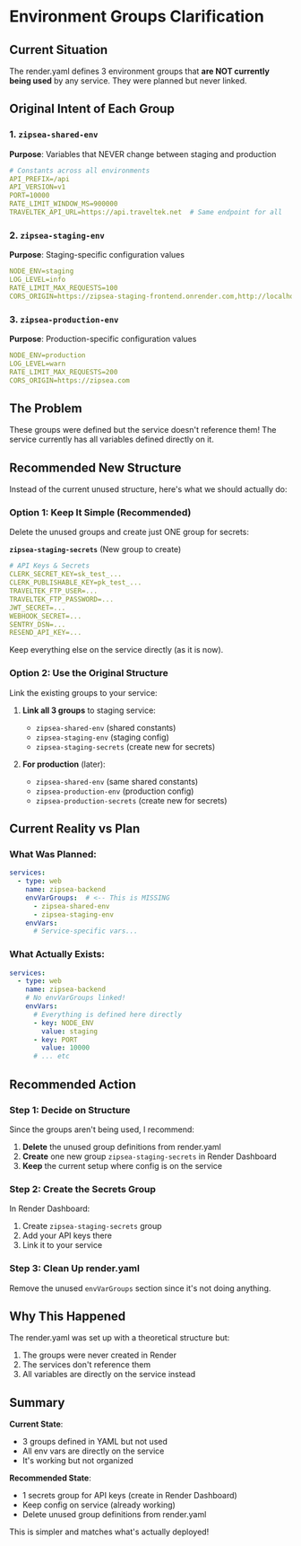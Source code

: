 # Environment Groups Clarification

## Current Situation
The render.yaml defines 3 environment groups that **are NOT currently being used** by any service. They were planned but never linked.

## Original Intent of Each Group

### 1. `zipsea-shared-env` 
**Purpose**: Variables that NEVER change between staging and production
```yaml
# Constants across all environments
API_PREFIX=/api
API_VERSION=v1
PORT=10000
RATE_LIMIT_WINDOW_MS=900000
TRAVELTEK_API_URL=https://api.traveltek.net  # Same endpoint for all
```

### 2. `zipsea-staging-env`
**Purpose**: Staging-specific configuration values
```yaml
NODE_ENV=staging
LOG_LEVEL=info
RATE_LIMIT_MAX_REQUESTS=100
CORS_ORIGIN=https://zipsea-staging-frontend.onrender.com,http://localhost:3000
```

### 3. `zipsea-production-env`
**Purpose**: Production-specific configuration values
```yaml
NODE_ENV=production
LOG_LEVEL=warn
RATE_LIMIT_MAX_REQUESTS=200
CORS_ORIGIN=https://zipsea.com
```

## The Problem
These groups were defined but the service doesn't reference them! The service currently has all variables defined directly on it.

## Recommended New Structure

Instead of the current unused structure, here's what we should actually do:

### Option 1: Keep It Simple (Recommended)
Delete the unused groups and create just ONE group for secrets:

**`zipsea-staging-secrets`** (New group to create)
```yaml
# API Keys & Secrets
CLERK_SECRET_KEY=sk_test_...
CLERK_PUBLISHABLE_KEY=pk_test_...
TRAVELTEK_FTP_USER=...
TRAVELTEK_FTP_PASSWORD=...
JWT_SECRET=...
WEBHOOK_SECRET=...
SENTRY_DSN=...
RESEND_API_KEY=...
```

Keep everything else on the service directly (as it is now).

### Option 2: Use the Original Structure
Link the existing groups to your service:

1. **Link all 3 groups** to staging service:
   - `zipsea-shared-env` (shared constants)
   - `zipsea-staging-env` (staging config)
   - `zipsea-staging-secrets` (create new for secrets)

2. **For production** (later):
   - `zipsea-shared-env` (same shared constants)
   - `zipsea-production-env` (production config)
   - `zipsea-production-secrets` (create new for secrets)

## Current Reality vs Plan

### What Was Planned:
```yaml
services:
  - type: web
    name: zipsea-backend
    envVarGroups:  # <-- This is MISSING
      - zipsea-shared-env
      - zipsea-staging-env
    envVars:
      # Service-specific vars...
```

### What Actually Exists:
```yaml
services:
  - type: web
    name: zipsea-backend
    # No envVarGroups linked!
    envVars:
      # Everything is defined here directly
      - key: NODE_ENV
        value: staging
      - key: PORT
        value: 10000
      # ... etc
```

## Recommended Action

### Step 1: Decide on Structure
Since the groups aren't being used, I recommend:
1. **Delete** the unused group definitions from render.yaml
2. **Create** one new group `zipsea-staging-secrets` in Render Dashboard
3. **Keep** the current setup where config is on the service

### Step 2: Create the Secrets Group
In Render Dashboard:
1. Create `zipsea-staging-secrets` group
2. Add your API keys there
3. Link it to your service

### Step 3: Clean Up render.yaml
Remove the unused `envVarGroups` section since it's not doing anything.

## Why This Happened
The render.yaml was set up with a theoretical structure but:
1. The groups were never created in Render
2. The services don't reference them
3. All variables are directly on the service instead

## Summary

**Current State**: 
- 3 groups defined in YAML but not used
- All env vars are directly on the service
- It's working but not organized

**Recommended State**:
- 1 secrets group for API keys (create in Render Dashboard)
- Keep config on service (already working)
- Delete unused group definitions from render.yaml

This is simpler and matches what's actually deployed!